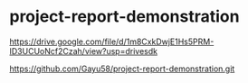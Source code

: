 # project-report-demonstration

https://drive.google.com/file/d/1m8CxkDwjE1Hs5PRM-ID3UCUoNcf2Czah/view?usp=drivesdk

https://github.com/Gayu58/project-report-demonstration.git
